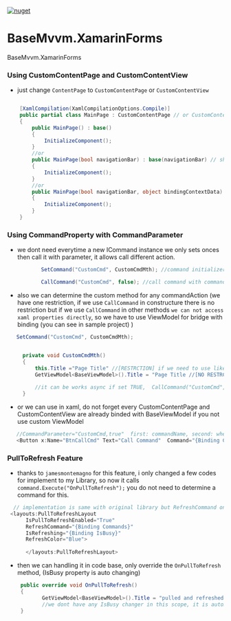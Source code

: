 [![nuget](https://img.shields.io/badge/Nuget-BaseMvvm.XamarinForms-brightgreen.svg?maxAge=259200)](https://www.nuget.org/packages/BaseMvvm.XamarinForms)

# BaseMvvm.XamarinForms
BaseMvvm.XamarinForms


### Using CustomContentPage and CustomContentView
- just change `ContentPage` to `CustomContentPage` or `CustomContentView`

```c#

    [XamlCompilation(XamlCompilationOptions.Compile)]
    public partial class MainPage : CustomContentPage // or CustomContentView
    {
        public MainPage() : base() 
        {
            InitializeComponent();
        }
        //or
        public MainPage(bool navigationBar) : base(navigationBar) // show/hide navigationBar
        {
            InitializeComponent();
        }
        //or
        public MainPage(bool navigationBar, object bindingContextData) : base(navigationBar, bindingContextData) //show/hide navigationBar AND sets ViewModel to bindingContext (default ViewModel is BaseViewModel)
        {
            InitializeComponent();
        }
    }
```

### Using CommandProperty with CommandParameter
- we dont need everytime a new ICommand instance we only sets onces then call it with parameter, it allows call different action.
 ```c#
            SetCommand("CustomCmd", CustomCmdMth); //command initializer, first parameter is commandName, second is that actionMethod

            CallCommand("CustomCmd", false); //call command with commandName, second parameter is that manage the `IsBusy` Property for ActivitiyIndicator and also it works async if sets `True`.
```
- also we can determine the custom method for any commandAction (we have one restriction, if we use `CallCommand` in constructure there is no restriction but if we use `CallCommand` in other methods `we can not access xaml properties directly`, so we have to use ViewModel for bridge with binding (you can see in sample project) )
 ```c#
    SetCommand("CustomCmd", CustomCmdMth); 
 
 
      private void CustomCmdMth()
      {
          this.Title ="Page Title" //[RESTRCTION] if we need to use like this, we must call from CTOR otherwise you will get an exception, so we must use GetViewModel<>()
          GetViewModel<BaseViewModel>().Title = "Page Title //[NO RESTRCTION]   //every Page has default ViewModel which names `BaseViewModel`
          
          //it can be works async if set TRUE,  CallCommand("CustomCmd", True);
      }
 ```
 
 - or we can use in xaml, do not forget every CustomContentPage and CustomContentView are already binded with BaseViewModel if you not use custom ViewModel
 ```c#
    //CommandParameter="CustomCmd,true"  first: commandName, second: whether use IsBusy or not
    <Button x:Name="BtnCallCmd" Text="Call Command"  Command="{Binding Commands}" CommandParameter="CustomCmd,true"></Button>
 ```
 
 ### PullToRefresh Feature
 - thanks to `jamesmontemagno` for this feature, i only changed a few codes for implement to my Library, so now it calls `
            command.Execute("OnPullToRefresh");` you do not need to determine a command for this.
  ```c#
    // implementation is same with original library but RefreshCommand only should be "{Binding Commands}", in short this is static value for every CommnandProperty
   <layouts:PullToRefreshLayout
        IsPullToRefreshEnabled="True"
        RefreshCommand="{Binding Commands}"
        IsRefreshing="{Binding IsBusy}"
        RefreshColor="Blue">
        
        </layouts:PullToRefreshLayout>
  ```
  - then we can handling it in code base, only override the `OnPullToRefresh` method, (IsBusy property is auto changing)
    ```c#
     public override void OnPullToRefresh()
     {
            GetViewModel<BaseViewModel>().Title = "pulled and refreshed the page";
            //we dont have any IsBusy changer in this scope, it is automatic
     }
    ```
    
    
 
 
 

